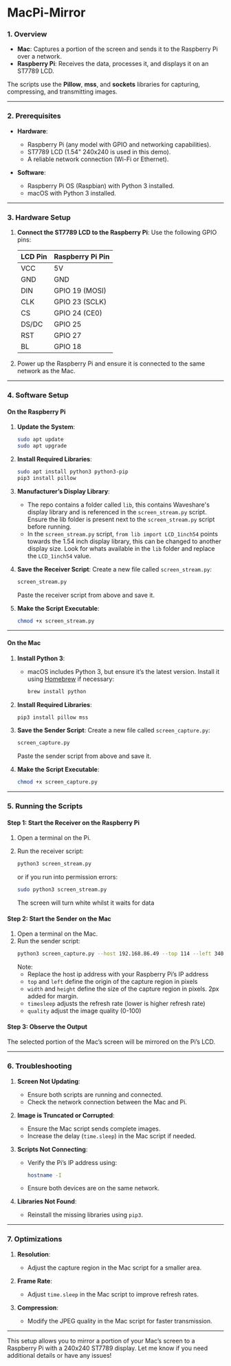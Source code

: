 # MacPi-Mirror

### **1. Overview**

- **Mac**: Captures a portion of the screen and sends it to the Raspberry Pi over a network.
- **Raspberry Pi**: Receives the data, processes it, and displays it on an ST7789 LCD.

The scripts use the **Pillow**, **mss**, and **sockets** libraries for capturing, compressing, and transmitting images.

---

### **2. Prerequisites**

- **Hardware**:
  - Raspberry Pi (any model with GPIO and networking capabilities).
  - ST7789 LCD (1.54" 240x240 is used in this demo).
  - A reliable network connection (Wi-Fi or Ethernet).

- **Software**:
  - Raspberry Pi OS (Raspbian) with Python 3 installed.
  - macOS with Python 3 installed.

---

### **3. Hardware Setup**

1. **Connect the ST7789 LCD to the Raspberry Pi**:
   Use the following GPIO pins:

   | LCD Pin   | Raspberry Pi Pin |
   |-----------|------------------|
   | VCC       | 5V               |
   | GND       | GND              |
   | DIN       | GPIO 19 (MOSI)   |
   | CLK       | GPIO 23 (SCLK)   |
   | CS        | GPIO 24 (CE0)    |
   | DS/DC     | GPIO 25          |
   | RST       | GPIO 27          |
   | BL        | GPIO 18          |

2. Power up the Raspberry Pi and ensure it is connected to the same network as the Mac.

---

### **4. Software Setup**

#### **On the Raspberry Pi**
1. **Update the System**:
   ```bash
   sudo apt update
   sudo apt upgrade
   ```

2. **Install Required Libraries**:
   ```bash
   sudo apt install python3 python3-pip
   pip3 install pillow
   ```

3. **Manufacturer’s Display Library**:


   - The repo contains a folder called `lib`, this contains Waveshare's display library and is referenced in the `screen_stream.py` script. Ensure the lib folder is present next to the `screen_stream.py` script before running.
   - In the `screen_stream.py` script, `from lib import LCD_1inch54` points towards the 1.54 inch display library, this can be changed to another display size. Look for whats available in the `lib` folder and replace the `LCD_1inch54` value.

5. **Save the Receiver Script**:
   Create a new file called `screen_stream.py`:
   ```bash
   screen_stream.py
   ```
   Paste the receiver script from above and save it.

6. **Make the Script Executable**:
   ```bash
   chmod +x screen_stream.py
   ```

---

#### **On the Mac**
1. **Install Python 3**:
   - macOS includes Python 3, but ensure it’s the latest version. Install it using [Homebrew](https://brew.sh) if necessary:
     ```bash
     brew install python
     ```

2. **Install Required Libraries**:
   ```bash
   pip3 install pillow mss
   ```

3. **Save the Sender Script**:
   Create a new file called `screen_capture.py`:
   ```bash
   screen_capture.py
   ```
   Paste the sender script from above and save it.

4. **Make the Script Executable**:
   ```bash
   chmod +x screen_capture.py
   ```

---

### **5. Running the Scripts**

#### Step 1: Start the Receiver on the Raspberry Pi
1. Open a terminal on the Pi.
2. Run the receiver script:
   ```bash
   python3 screen_stream.py
   ```
    or if you run into permission errors:
  
   ```bash
   sudo python3 screen_stream.py
   ```
   The screen will turn white whilst it waits for data

#### Step 2: Start the Sender on the Mac
1. Open a terminal on the Mac.
2. Run the sender script:
   ```bash
   python3 screen_capture.py --host 192.168.86.49 --top 114 --left 340 --width 242 --height 242 --timesleep 0.03 --quality 60
   ```
   Note:
   - Replace the host ip address with your Raspberry Pi’s IP address
   - `top` and `left` define the origin of the capture region in pixels
   - `width` and `height` define the size of the capture region in pixels. 2px added for margin.
   - `timesleep` adjusts the refresh rate (lower is higher refresh rate)
   - `quality` adjust the image quality (0-100)

#### Step 3: Observe the Output
The selected portion of the Mac’s screen will be mirrored on the Pi’s LCD.

---

### **6. Troubleshooting**

1. **Screen Not Updating**:
   - Ensure both scripts are running and connected.
   - Check the network connection between the Mac and Pi.

2. **Image is Truncated or Corrupted**:
   - Ensure the Mac script sends complete images.
   - Increase the delay (`time.sleep`) in the Mac script if needed.

3. **Scripts Not Connecting**:
   - Verify the Pi’s IP address using:
     ```bash
     hostname -I
     ```
   - Ensure both devices are on the same network.

4. **Libraries Not Found**:
   - Reinstall the missing libraries using `pip3`.

---

### **7. Optimizations**

1. **Resolution**:
   - Adjust the capture region in the Mac script for a smaller area.

2. **Frame Rate**:
   - Adjust `time.sleep` in the Mac script to improve refresh rates.

3. **Compression**:
   - Modify the JPEG quality in the Mac script for faster transmission.

---

This setup allows you to mirror a portion of your Mac’s screen to a Raspberry Pi with a 240x240 ST7789 display. Let me know if you need additional details or have any issues!
